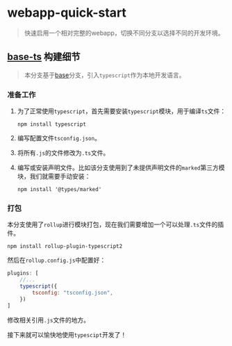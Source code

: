 # webapp-quick-start

> 快速启用一个相对完整的webapp，切换不同分支以选择不同的开发环境。

## [base-ts](https://github.com/fongzhizhi/webapp-quick-start/tree/base-ts) 构建细节

> 本分支基于[base](https://github.com/fongzhizhi/webapp-quick-start/tree/base)分支，引入`typescript`作为本地开发语言。

### 准备工作

1. 为了正常使用`typescript`，首先需要安装`typescript`模块，用于编译`ts`文件：

   ```shell
   npm install typescript
   ```

2. 编写配置文件`tsconfig.json`。

3. 将所有`.js`的文件修改为`.ts`文件。

4. 编写或安装声明文件。比如该分支使用到了未提供声明文件的`marked`第三方模块，我们就需要手动安装：

   ```shell
   npm install '@types/marked'
   ```

### 打包

本分支使用了`rollup`进行模块打包，现在我们需要增加一个可以处理`.ts`文件的插件。

```shell
npm install rollup-plugin-typescript2
```

然后在`rollup.config.js`中配置好：

```js
plugins: [
    //...
    typescript({
    	tsconfig: "tsconfig.json",
	})
]
```

修改相关引用`.js`文件的地方。

接下来就可以愉快地使用`typescipt`开发了！